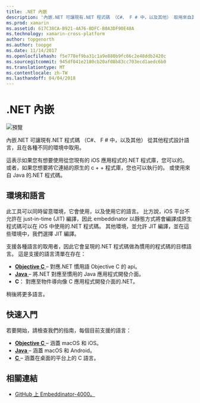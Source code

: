 ```yaml
---
title: .NET 內嵌
description: '內嵌.NET 可讓現有.NET 程式碼 （C#、 F # 中，以及其他） 取用來自其他程式設計語言'
ms.prod: xamarin
ms.assetid: 617C38CA-B921-4A76-8DFC-B0A3DF90E48A
ms.technology: xamarin-cross-platform
author: topgenorth
ms.author: toopge
ms.date: 11/14/2017
ms.openlocfilehash: f5e778ef9ba31c1a9e880b9fc66c2e48ddb2420c
ms.sourcegitcommit: 945df041e2180cb20af08b83cc703ecd1aedc6b0
ms.translationtype: MT
ms.contentlocale: zh-TW
ms.lasthandoff: 04/04/2018
---
```

# <a name="net-embedding"></a>.NET 內嵌

![預覽](~/media/shared/preview.png)

內嵌.NET 可讓現有.NET 程式碼 （C#、 F # 中，以及其他） 從其他程式設計語言，且在各種不同的環境中取用。

這表示如果您有想要使用從您現有的 iOS 應用程式的.NET 程式庫，您可以的。   或者，如果您想要將它連結的原生的 c + + 程式庫，您也可以執行的。   或使用來自 Java 的.NET 程式碼。

## <a name="environments-and-languages"></a>環境和語言

此工具可以同時留意環境，它會使用，以及使用它的語言。   比方說，iOS 平台不允許在 just-in-time (JIT) 編譯，因此 embeddinator 以靜態方式將會編譯成原生程式碼可以在 iOS 中使用的.NET 程式碼。  其他環境，並允許 JIT 編譯，並在這些環境中，我們選擇 JIT 編譯。

支援各種語言的取用者，因此它會呈現的.NET 程式碼做為慣用的程式碼的目標語言。   這是支援的語言清單在存在：

- [**Objective C** ](objective-c/index.md) – 對應.NET 慣用語 Objective C 的 api。
- [**Java** ](android/index.md) – 將.NET 對應至慣用的 Java 應用程式開發介面。
- **C**： 對應至物件導向像 C 應用程式開發介面的.NET。

稍後將更多語言。

## <a name="getting-started"></a>快速入門

若要開始，請檢查我們的指南，每個目前支援的語言：

- [**Objective C** ](get-started/objective-c/index.md) – 涵蓋 macOS 和 iOS。
- [**Java** ](get-started/java/index.md) – 涵蓋 macOS 和 Android。
- [**C** ](get-started/c.md) – 涵蓋在桌面的平台上的 C 語言。


## <a name="related-links"></a>相關連結

- [GitHub 上 Embeddinator-4000。](https://github.com/mono/Embeddinator-4000)
